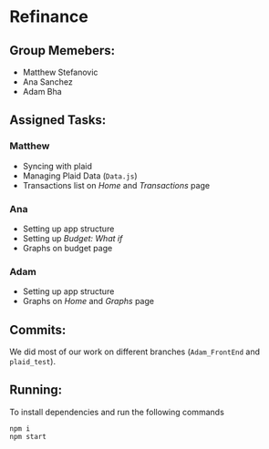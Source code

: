 # Refinance

## Group Memebers:

- Matthew Stefanovic
- Ana Sanchez
- Adam Bha

## Assigned Tasks:

### Matthew

- Syncing with plaid
- Managing Plaid Data (`Data.js`)
- Transactions list on *Home* and *Transactions* page

### Ana

- Setting up app structure
- Setting up *Budget: What if*
- Graphs on budget page

### Adam

- Setting up app structure
- Graphs on *Home* and *Graphs* page

## Commits:

We did most of our work on different branches (`Adam_FrontEnd` and `plaid_test`).

## Running:

To install dependencies and run the following commands

```shell
npm i 
npm start
```